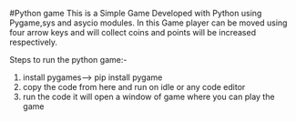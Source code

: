 #Python game
This is a Simple Game Developed with Python using Pygame,sys and asycio modules. In this Game player can be moved using four arrow keys and will collect coins and points will be increased respectively. 

Steps to run the python game:-
1) install pygames--> pip install pygame
2) copy the code from here and run on idle or any code editor
3) run the code it will open a window of game where you can play the game

